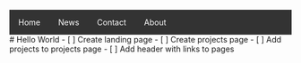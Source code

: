 <html>
<head>
<style>
ul {
  list-style-type: none;
  margin: 0;
  padding: 0;
  overflow: hidden;
  background-color: #333;
}
li a {
  display: block;
  color: white;
  text-align: center;
  padding: 14px 16px;
  text-decoration: none;
}

li a:hover:not(.active) {
  background-color: #111;
}

.active {
  background-color: #4CAF50;
}
</style>
</head>
<body>

<ul>
  <li style="float: left;"><a class="active" href="#home">Home</a></li>
  <li style="float: left;"><a href="#news">News</a></li>
  <li style="float: left;"><a href="#contact">Contact</a></li>
  <li style="float: left;"><a href="#about">About</a></li>
</ul>
</body>
</html>
# Hello World
- [ ] Create landing page
- [ ] Create projects page
- [ ] Add projects to projects page
- [ ] Add header with links to pages
